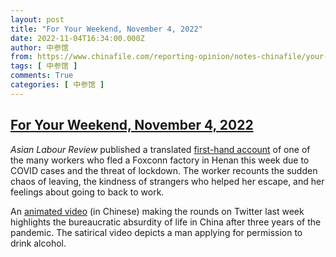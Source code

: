 ```yaml
---
layout: post
title: "For Your Weekend, November 4, 2022"
date: 2022-11-04T16:34:00.000Z
author: 中参馆
from: https://www.chinafile.com/reporting-opinion/notes-chinafile/your-weekend-november-4-2022
tags: [ 中参馆 ]
comments: True
categories: [ 中参馆 ]
---
```

<!--1667579640000-->
[For Your Weekend, November 4, 2022](https://www.chinafile.com/reporting-opinion/notes-chinafile/your-weekend-november-4-2022)
------

<div>
<div class="content">    <div class="field field-name-body field-type-text-with-summary field-label-hidden">      <p><em>Asian Labour Review</em> published a translated <a href="https://labourreview.org/human-life-means-nothing-to-them/?fbclid=IwAR1A0VxFP9pjYJ5xHBuIpc9fu005BbVX8LwW2EQANqgQgJKS5Rze_vqJRMk" target="_blank" rel="nofollow">first-hand account</a> of one of the many workers who fled a Foxconn factory in Henan this week due to COVID cases and the threat of lockdown. The worker recounts the sudden chaos of leaving, the kindness of strangers who helped her escape, and her feelings about going to back to work.</p><p>An <a href="https://twitter.com/BOBY3918/status/1585120423393783812" target="_blank" rel="nofollow">animated video</a> (in Chinese) making the rounds on Twitter last week highlights the bureaucratic absurdity of life in China after three years of the pandemic. The satirical video depicts a man applying for permission to drink alcohol.</p>  </div>  </div>
</div>
